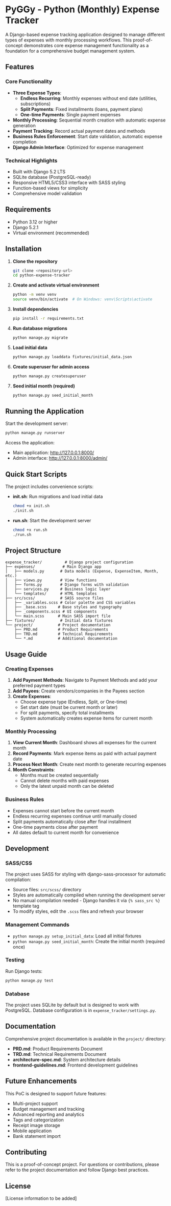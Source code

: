 # PyGGy - Python (Monthly) Expense Tracker

A Django-based expense tracking application designed to manage different types of expenses with monthly processing workflows. This proof-of-concept demonstrates core expense management functionality as a foundation for a comprehensive budget management system.

## Features

### Core Functionality
- **Three Expense Types**:
  - **Endless Recurring**: Monthly expenses without end date (utilities, subscriptions)
  - **Split Payments**: Fixed installments (loans, payment plans)
  - **One-time Payments**: Single payment expenses
- **Monthly Processing**: Sequential month creation with automatic expense generation
- **Payment Tracking**: Record actual payment dates and methods
- **Business Rules Enforcement**: Start date validation, automatic expense completion
- **Django Admin Interface**: Optimized for expense management

### Technical Highlights
- Built with Django 5.2 LTS
- SQLite database (PostgreSQL-ready)
- Responsive HTML5/CSS3 interface with SASS styling
- Function-based views for simplicity
- Comprehensive model validation

## Requirements

- Python 3.12 or higher
- Django 5.2.1
- Virtual environment (recommended)

## Installation

1. **Clone the repository**
   ```bash
   git clone <repository-url>
   cd python-expense-tracker
   ```

2. **Create and activate virtual environment**
   ```bash
   python -m venv venv
   source venv/bin/activate  # On Windows: venv\Scripts\activate
   ```

3. **Install dependencies**
   ```bash
   pip install -r requirements.txt
   ```

4. **Run database migrations**
   ```bash
   python manage.py migrate
   ```

5. **Load initial data**
   ```bash
   python manage.py loaddata fixtures/initial_data.json
   ```

6. **Create superuser for admin access**
   ```bash
   python manage.py createsuperuser
   ```

7. **Seed initial month (required)**
   ```bash
   python manage.py seed_initial_month
   ```

## Running the Application

Start the development server:
```bash
python manage.py runserver
```

Access the application:
- Main application: http://127.0.0.1:8000/
- Admin interface: http://127.0.0.1:8000/admin/

## Quick Start Scripts

The project includes convenience scripts:

- **init.sh**: Run migrations and load initial data
  ```bash
  chmod +x init.sh
  ./init.sh
  ```

- **run.sh**: Start the development server
  ```bash
  chmod +x run.sh
  ./run.sh
  ```

## Project Structure

```
expense_tracker/          # Django project configuration
├── expenses/            # Main Django app
│   ├── models.py       # Data models (Expense, ExpenseItem, Month, etc.)
│   ├── views.py        # View functions
│   ├── forms.py        # Django forms with validation
│   ├── services.py     # Business logic layer
│   └── templates/      # HTML templates
├── src/scss/           # SASS source files
│   ├── _variables.scss # Color palette and CSS variables
│   ├── _base.scss     # Base styles and typography
│   ├── _components.scss # UI components
│   └── main.scss      # Main SASS import file
├── fixtures/           # Initial data fixtures
└── project/           # Project documentation
    ├── PRD.md         # Product Requirements
    ├── TRD.md         # Technical Requirements
    └── *.md           # Additional documentation
```

## Usage Guide

### Creating Expenses

1. **Add Payment Methods**: Navigate to Payment Methods and add your preferred payment types
2. **Add Payees**: Create vendors/companies in the Payees section
3. **Create Expenses**: 
   - Choose expense type (Endless, Split, or One-time)
   - Set start date (must be current month or later)
   - For split payments, specify total installments
   - System automatically creates expense items for current month

### Monthly Processing

1. **View Current Month**: Dashboard shows all expenses for the current month
2. **Record Payments**: Mark expense items as paid with actual payment date
3. **Process Next Month**: Create next month to generate recurring expenses
4. **Month Constraints**:
   - Months must be created sequentially
   - Cannot delete months with paid expenses
   - Only the latest unpaid month can be deleted

### Business Rules

- Expenses cannot start before the current month
- Endless recurring expenses continue until manually closed
- Split payments automatically close after final installment
- One-time payments close after payment
- All dates default to current month for convenience

## Development

### SASS/CSS

The project uses SASS for styling with django-sass-processor for automatic compilation:
- Source files: `src/scss/` directory  
- Styles are automatically compiled when running the development server
- No manual compilation needed - Django handles it via `{% sass_src %}` template tag
- To modify styles, edit the `.scss` files and refresh your browser

### Management Commands

- `python manage.py setup_initial_data`: Load all initial fixtures
- `python manage.py seed_initial_month`: Create the initial month (required once)

### Testing

Run Django tests:
```bash
python manage.py test
```

### Database

The project uses SQLite by default but is designed to work with PostgreSQL. Database configuration is in `expense_tracker/settings.py`.

## Documentation

Comprehensive project documentation is available in the `project/` directory:
- **PRD.md**: Product Requirements Document
- **TRD.md**: Technical Requirements Document
- **architecture-spec.md**: System architecture details
- **frontend-guidelines.md**: Frontend development guidelines

## Future Enhancements

This PoC is designed to support future features:
- Multi-project support
- Budget management and tracking
- Advanced reporting and analytics
- Tags and categorization
- Receipt image storage
- Mobile application
- Bank statement import

## Contributing

This is a proof-of-concept project. For questions or contributions, please refer to the project documentation and follow Django best practices.

## License

[License information to be added]
